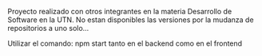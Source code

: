 Proyecto realizado con otros integrantes en la materia Desarrollo de Software en la UTN.
No estan disponibles las versiones por la mudanza de repositorios a uno solo...

Utilizar el comando: npm start
tanto en el backend como en el frontend
